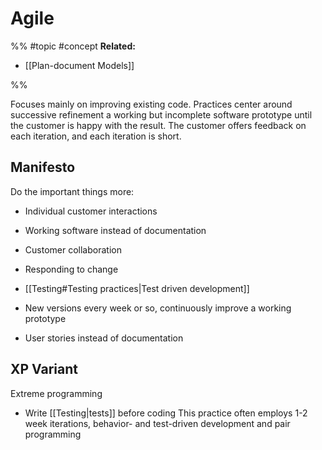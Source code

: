 # Agile
%%
#topic
#concept
**Related:**
-  [[Plan-document Models]]

%%


Focuses mainly on improving existing code.
Practices center around successive refinement a working but incomplete software prototype until the customer is happy with the result. The customer offers feedback on each iteration, and each iteration is short.

## Manifesto
Do the important things more:
- Individual customer interactions
- Working software instead of documentation
- Customer collaboration
- Responding to change

- [[Testing#Testing practices|Test driven development]]
- New versions every week or so, continuously improve a working prototype
- User stories instead of documentation


## XP Variant 
Extreme programming
- Write [[Testing|tests]] before coding
This practice often employs 1-2 week iterations, behavior- and test-driven development and pair programming